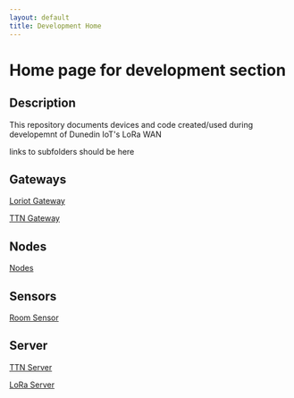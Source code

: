 ```yaml
---
layout: default
title: Development Home
---
```



# Home page for development section



## Description
This repository documents devices and code created/used during developemnt of Dunedin IoT's LoRa WAN


links to subfolders should be here
## Gateways
[Loriot Gateway](http://otagopolytechnic.github.io/ThingsNetworkDunedin/development/gateways/Loriot-VM-Linux-64-Gateway.html)

[TTN Gateway](http://otagopolytechnic.github.io/ThingsNetworkDunedin/development/gateways/iC880a-TTN-Gateway.html)

## Nodes
[Nodes](http://otagopolytechnic.github.io/ThingsNetworkDunedin/development/nodes/README.html)

## Sensors
[Room Sensor](http://otagopolytechnic.github.io/ThingsNetworkDunedin/development/roomSensor/README.html)

## Server
[TTN Server](http://otagopolytechnic.github.io/ThingsNetworkDunedin/development/servers/TTNserver/basicTTNGuide.html)

[LoRa Server](http://otagopolytechnic.github.io/ThingsNetworkDunedin/development/servers/LoraserverSetupSteps.html)

